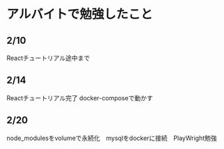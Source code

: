 # アルバイトで勉強したこと
## 2/10
Reactチュートリアル途中まで
## 2/14
Reactチュートリアル完了 docker-composeで動かす
## 2/20
node_modulesをvolumeで永続化　mysqlをdockerに接続　PlayWright勉強